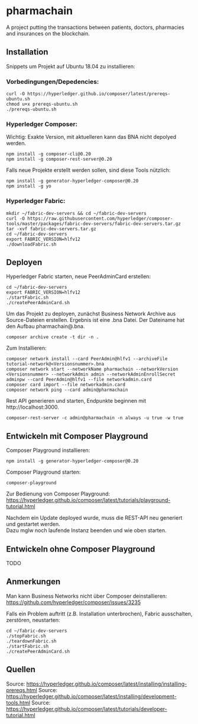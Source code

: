# pharmachain

A project putting the transactions between patients, doctors, pharmacies and insurances on the blockchain.

## Installation

Snippets um Projekt auf Ubuntu 18.04 zu installieren:

### Vorbedingungen/Depedencies:
```
curl -O https://hyperledger.github.io/composer/latest/prereqs-ubuntu.sh
chmod u+x prereqs-ubuntu.sh
./prereqs-ubuntu.sh
```

### Hyperledger Composer:
Wichtig: Exakte Version, mit aktuelleren kann das BNA nicht depolyed werden.
```
npm install -g composer-cli@0.20
npm install -g composer-rest-server@0.20
```

Falls neue Projekte erstellt werden sollen, sind diese Tools nützlich:  
```
npm install -g generator-hyperledger-composer@0.20
npm install -g yo
```

### Hyperledger Fabric:
```
mkdir ~/fabric-dev-servers && cd ~/fabric-dev-servers
curl -O https://raw.githubusercontent.com/hyperledger/composer-tools/master/packages/fabric-dev-servers/fabric-dev-servers.tar.gz
tar -xvf fabric-dev-servers.tar.gz
cd ~/fabric-dev-servers
export FABRIC_VERSION=hlfv12
./downloadFabric.sh
```

## Deployen

Hyperledger Fabric starten, neue PeerAdminCard erstellen:  
```
cd ~/fabric-dev-servers
export FABRIC_VERSION=hlfv12
./startFabric.sh
./createPeerAdminCard.sh
```

Um das Projekt zu deployen, zunächst Business Network Archive aus Source-Dateien erstellen. 
Ergebnis ist eine .bna Datei. Der Dateiname hat den Aufbau pharmachain@<Versionsnummer>.bna.
  
```
composer archive create -t dir -n .

```

Zum Installieren:

```
composer network install --card PeerAdmin@hlfv1 --archiveFile tutorial-network@<Versionsnummer>.bna  
composer network start --networkName pharmachain --networkVersion <Versionsnummer> --networkAdmin admin --networkAdminEnrollSecret adminpw --card PeerAdmin@hlfv1 --file networkadmin.card
composer card import --file networkadmin.card
composer network ping --card admin@pharmachain

```

Rest API generieren und starten, Endpunkte beginnen mit http://localhost:3000.  

```
composer-rest-server -c admin@pharmachain -n always -u true -w true
```

## Entwickeln mit Composer Playground

Composer Playground installieren:  
```
npm install -g generator-hyperledger-composer@0.20
```

Composer Playground starten:
```
composer-playground
```

Zur Bedienung von Composer Playground:  
https://hyperledger.github.io/composer/latest/tutorials/playground-tutorial.html

Nachdem ein Update deployed wurde, muss die REST-API neu generiert und gestartet werden.  
Dazu mglw noch laufende Instanz beenden und wie oben starten. 

## Entwickeln ohne Composer Playground

TODO  

## Anmerkungen

Man kann Business Networks nicht über Composer deinstallieren:
https://github.com/hyperledger/composer/issues/3235

Falls ein Problem auftritt (z.B. Installation unterbrochen), Fabric ausschalten, zerstören, neustarten:
```
cd ~/fabric-dev-servers
./stopFabric.sh
./teardownFabric.sh
./startFabric.sh
./createPeerAdminCard.sh
```

## Quellen

Source: https://hyperledger.github.io/composer/latest/installing/installing-prereqs.html
Source: https://hyperledger.github.io/composer/latest/installing/development-tools.html
Source: https://hyperledger.github.io/composer/latest/tutorials/developer-tutorial.html  




